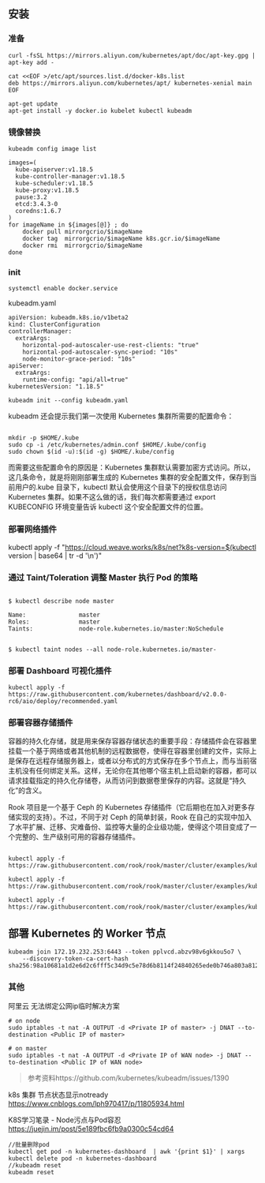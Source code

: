 ## 安装

### 准备
```
curl -fsSL https://mirrors.aliyun.com/kubernetes/apt/doc/apt-key.gpg | apt-key add -

cat <<EOF >/etc/apt/sources.list.d/docker-k8s.list
deb https://mirrors.aliyun.com/kubernetes/apt/ kubernetes-xenial main
EOF

apt-get update
apt-get install -y docker.io kubelet kubectl kubeadm
```
### 镜像替换
```
kubeadm config image list
```
```
images=(
  kube-apiserver:v1.18.5
  kube-controller-manager:v1.18.5
  kube-scheduler:v1.18.5
  kube-proxy:v1.18.5
  pause:3.2
  etcd:3.4.3-0
  coredns:1.6.7
)
for imageName in ${images[@]} ; do
    docker pull mirrorgcrio/$imageName
    docker tag  mirrorgcrio/$imageName k8s.gcr.io/$imageName
    docker rmi  mirrorgcrio/$imageName
done
```

### init
```
systemctl enable docker.service
```
kubeadm.yaml
```
apiVersion: kubeadm.k8s.io/v1beta2
kind: ClusterConfiguration
controllerManager:
  extraArgs:
    horizontal-pod-autoscaler-use-rest-clients: "true"
    horizontal-pod-autoscaler-sync-period: "10s"
    node-monitor-grace-period: "10s"
apiServer:
  extraArgs:
    runtime-config: "api/all=true"
kubernetesVersion: "1.18.5"
```
```
kubeadm init --config kubeadm.yaml
```
kubeadm 还会提示我们第一次使用 Kubernetes 集群所需要的配置命令：
```

mkdir -p $HOME/.kube
sudo cp -i /etc/kubernetes/admin.conf $HOME/.kube/config
sudo chown $(id -u):$(id -g) $HOME/.kube/config
```
而需要这些配置命令的原因是：Kubernetes 集群默认需要加密方式访问。所以，这几条命令，就是将刚刚部署生成的 Kubernetes 集群的安全配置文件，保存到当前用户的.kube 目录下，kubectl 默认会使用这个目录下的授权信息访问 Kubernetes 集群。如果不这么做的话，我们每次都需要通过 export KUBECONFIG 环境变量告诉 kubectl 这个安全配置文件的位置。


### 部署网络插件
kubectl apply -f "https://cloud.weave.works/k8s/net?k8s-version=$(kubectl version | base64 | tr -d '\n')"

### 通过 Taint/Toleration 调整 Master 执行 Pod 的策略
```

$ kubectl describe node master

Name:               master
Roles:              master
Taints:             node-role.kubernetes.io/master:NoSchedule
```
```

$ kubectl taint nodes --all node-role.kubernetes.io/master-
```
### 部署 Dashboard 可视化插件
```
kubectl apply -f https://raw.githubusercontent.com/kubernetes/dashboard/v2.0.0-rc6/aio/deploy/recommended.yaml
```

### 部署容器存储插件
容器的持久化存储，就是用来保存容器存储状态的重要手段：存储插件会在容器里挂载一个基于网络或者其他机制的远程数据卷，使得在容器里创建的文件，实际上是保存在远程存储服务器上，或者以分布式的方式保存在多个节点上，而与当前宿主机没有任何绑定关系。这样，无论你在其他哪个宿主机上启动新的容器，都可以请求挂载指定的持久化存储卷，从而访问到数据卷里保存的内容。这就是“持久化”的含义。

Rook 项目是一个基于 Ceph 的 Kubernetes 存储插件（它后期也在加入对更多存储实现的支持）。不过，不同于对 Ceph 的简单封装，Rook 在自己的实现中加入了水平扩展、迁移、灾难备份、监控等大量的企业级功能，使得这个项目变成了一个完整的、生产级别可用的容器存储插件。
```

kubectl apply -f https://raw.githubusercontent.com/rook/rook/master/cluster/examples/kubernetes/ceph/common.yaml

kubectl apply -f https://raw.githubusercontent.com/rook/rook/master/cluster/examples/kubernetes/ceph/operator.yaml

kubectl apply -f https://raw.githubusercontent.com/rook/rook/master/cluster/examples/kubernetes/ceph/cluster.yaml
```

## 部署 Kubernetes 的 Worker 节点
```
kubeadm join 172.19.232.253:6443 --token pplvcd.abzv98v6gkkou5o7 \
    --discovery-token-ca-cert-hash sha256:98a10681a1d2e6d2c6fff5c34d9c5e78d6b8114f24840265ede0b746a803a812
```
### 其他
阿里云 无法绑定公网ip临时解决方案
```
# on node
sudo iptables -t nat -A OUTPUT -d <Private IP of master> -j DNAT --to-destination <Public IP of master>

# on master
sudo iptables -t nat -A OUTPUT -d <Private IP of WAN node> -j DNAT --to-destination <Public IP of WAN node>
```
>参考资料https://github.com/kubernetes/kubeadm/issues/1390

k8s 集群 节点状态显示notready
https://www.cnblogs.com/lph970417/p/11805934.html

K8S学习笔录 - Node污点与Pod容忍
https://juejin.im/post/5e189fbc6fb9a0300c54cd64

```
//批量删除pod
kubectl get pod -n kubernetes-dashboard  | awk '{print $1}' | xargs kubectl delete pod -n kubernetes-dashboard
//kubeadm reset
kubeadm reset
```
